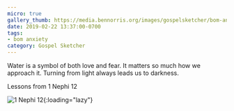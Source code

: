 ```yaml
---
micro: true
gallery_thumb: https://media.bennorris.org/images/gospelsketcher/bom-anxiety-study/1-nephi-12-01.jpg
date: 2019-02-22 13:37:00-0700
tags:
- bom anxiety
category: Gospel Sketcher
---
```


Water is a symbol of both love and fear. It matters so much how we approach it. Turning from light always leads us to darkness.

Lessons from 1 Nephi 12

![1 Nephi 12](https://media.bennorris.org/images/gospelsketcher/bom-anxiety-study/1-nephi-12-01.jpg){:loading="lazy"}
